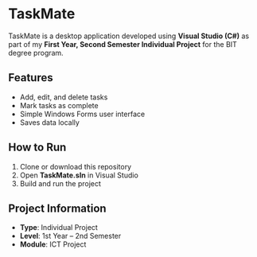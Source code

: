 # TaskMate

TaskMate is a desktop application developed using **Visual Studio (C#)** as part of my **First Year, Second Semester Individual Project** for the BIT degree program.

## Features
- Add, edit, and delete tasks
- Mark tasks as complete
- Simple Windows Forms user interface
- Saves data locally

## How to Run
1. Clone or download this repository
2. Open **TaskMate.sln** in Visual Studio
3. Build and run the project

## Project Information
- **Type**: Individual Project  
- **Level**: 1st Year – 2nd Semester  
- **Module**: ICT Project


